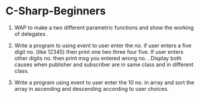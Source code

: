 # C-Sharp-Beginners


1.	WAP to make a two different parametric functions and show the working of delegates .

2.	Write a program to using event to user enter the no. if user enters a five digit no. (like 12345) then print one two three four five. If user enters other digits no. then print msg you entered wrong no. . Display both causes when publisher and subscriber are in same class and in different class. 

3.	Write a program using event to user enter the 10 no. in array and sort the array in ascending and descending according to user choices.

